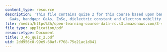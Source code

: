 ```yaml
---
content_type: resource
description: 'This file contains quize 2 for this course based upon bandgap: AlP and
  GaAs, bandgap: GaAs, ZnSe, dielectric constant and electron mobility.'
file: /media/https%3A/open-learning-course-data-rc.s3.amazonaws.com/3-46-photonic-materials-and-devices-spring-2006/2dd956c899e968aff76875e21ac1d841_3_46_quiz_2.pdf
file_type: application/pdf
resourcetype: Document
title: 3_46_quiz_2.pdf
uid: 2dd956c8-99e9-68af-f768-75e21ac1d841
---
```

